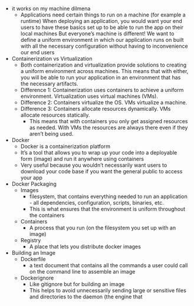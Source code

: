 * it works on my machine dilmena
    * Applications need certain things to run on a machine (for example a runtime) When deploying an application, you would want your end users to have these basics set up to be able to run the app on their local machines But everyone’s machine is different!  We want to define a uniform environment in which our application runs on built with all the necessary configuration without having to inconvenience our end users
* Containerization vs Virtualization
    * Both containerization and virtualization provide solutions to creating a uniform environment across machines. This means that with either, you will be able to run your application in an environment that has the necessary artifacts. 
    * Difference 1: Containerization uses containers to achieve a uniform environment. Virtualization uses virtual machines (VMs). 
    * Difference 2: Containers virtualize the OS. VMs virtualize a machine. 
    * Difference 3: Containers allocate resources dynamically. VMs allocate resources statically.  
        * This means that with containers you only get assigned resources as needed. With VMs the resources are always there even if they aren’t being used.
* Docker
    * Docker is a containerization platform 
    * It’s a tool that allows you to wrap up your code into a deployable form (image) and run it anywhere using containers
    *  Very useful because you wouldn’t necessarily want users to download your code base if you want the general public to access your app
* Docker Packaging
    * Images 
        * filesystem, that contains everything needed to run an application - all dependencies, configuration, scripts, binaries, etc. 
        * This is what ensures that the environment is uniform throughout the containers
    * Containers
        *  A process that you run (on the filesystem you set up with an image) 
    * Registry
        *  A place that lets you distribute docker images
* Building an Image
    * Dockerfile 
        * a text document that contains all the commands a user could call on the command line to assemble an image 
    * Dockerignore 
        * Like gitignore but for building an image
        * This helps to avoid unnecessarily sending large or sensitive files and directories to the daemon (the engine that 